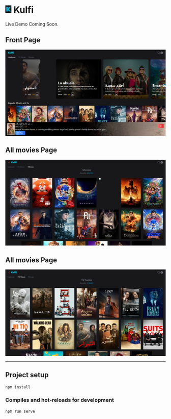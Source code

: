 # <img src="screenshots/kulfi.PNG"> Kulfi

Live Demo Coming Soon.

## Front Page
<img src="screenshots/kulfi_start_page.PNG"><br/>

## All movies Page
<img src="screenshots/kulfi_all_movie.PNG"><br/>

## All movies Page
<img src="screenshots/kulfi_all_tv.PNG"><br/>

<hr>

## Project setup
```
npm install
```

### Compiles and hot-reloads for development
```
npm run serve
```
